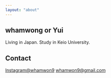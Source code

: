```yaml
---
layout: "about"
---
```


## whamwong or Yui
Living in Japan. Study in Keio University. 

## Contact
[Instagram@whamwon9](https://www.instagram.com/whamwon9/)
whamwon9@gmail.com
